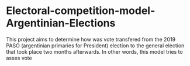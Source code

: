 # Electoral-competition-model-Argentinian-Elections

This project aims to determine how was vote transfered from the 2019 PASO (argentinian primaries for President) election to the general election that took place two months afterwards. In other words, this model tries to asses vote 
